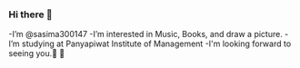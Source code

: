 ### Hi there 👋
-I’m @sasima300147
-I’m interested in Music, Books, and draw a picture.
-I’m studying at Panyapiwat Institute of Management
-I'm looking forward to seeing you.💞️ 👋
<!--
**sasima300147/sasima300147** is a ✨ _special_ ✨ repository because its `README.md` (this file) appears on your GitHub profile.

Here are some ideas to get you started:

- 🔭 I’m currently working on ...
- 🌱 I’m currently learning ...
- 👯 I’m looking to collaborate on ...
- 🤔 I’m looking for help with ...
- 💬 Ask me about ...
- 📫 How to reach me: ...
- 😄 Pronouns: ...
- ⚡ Fun fact: ...
-->
